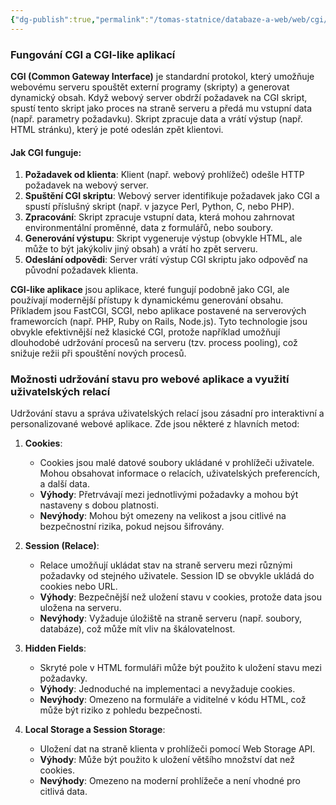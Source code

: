 ```yaml
---
{"dg-publish":true,"permalink":"/tomas-statnice/databaze-a-web/web/cgi/","tags":["tomas","web","databaze_a_web"],"noteIcon":""}
---
```


### Fungování CGI a CGI-like aplikací

**CGI (Common Gateway Interface)** je standardní protokol, který umožňuje webovému serveru spouštět externí programy (skripty) a generovat dynamický obsah. Když webový server obdrží požadavek na CGI skript, spustí tento skript jako proces na straně serveru a předá mu vstupní data (např. parametry požadavku). Skript zpracuje data a vrátí výstup (např. HTML stránku), který je poté odeslán zpět klientovi.

#### Jak CGI funguje:
1. **Požadavek od klienta**: Klient (např. webový prohlížeč) odešle HTTP požadavek na webový server.
2. **Spuštění CGI skriptu**: Webový server identifikuje požadavek jako CGI a spustí příslušný skript (např. v jazyce Perl, Python, C, nebo PHP).
3. **Zpracování**: Skript zpracuje vstupní data, která mohou zahrnovat environmentální proměnné, data z formulářů, nebo soubory.
4. **Generování výstupu**: Skript vygeneruje výstup (obvykle HTML, ale může to být jakýkoliv jiný obsah) a vrátí ho zpět serveru.
5. **Odeslání odpovědi**: Server vrátí výstup CGI skriptu jako odpověď na původní požadavek klienta.

**CGI-like aplikace** jsou aplikace, které fungují podobně jako CGI, ale používají modernější přístupy k dynamickému generování obsahu. Příkladem jsou FastCGI, SCGI, nebo aplikace postavené na serverových frameworcích (např. PHP, Ruby on Rails, Node.js). Tyto technologie jsou obvykle efektivnější než klasické CGI, protože například umožňují dlouhodobé udržování procesů na serveru (tzv. process pooling), což snižuje režii při spouštění nových procesů.

### Možnosti udržování stavu pro webové aplikace a využití uživatelských relací

Udržování stavu a správa uživatelských relací jsou zásadní pro interaktivní a personalizované webové aplikace. Zde jsou některé z hlavních metod:

1. **Cookies**:
   - Cookies jsou malé datové soubory ukládané v prohlížeči uživatele. Mohou obsahovat informace o relacích, uživatelských preferencích, a další data.
   - **Výhody**: Přetrvávají mezi jednotlivými požadavky a mohou být nastaveny s dobou platnosti.
   - **Nevýhody**: Mohou být omezeny na velikost a jsou citlivé na bezpečnostní rizika, pokud nejsou šifrovány.

2. **Session (Relace)**:
   - Relace umožňují ukládat stav na straně serveru mezi různými požadavky od stejného uživatele. Session ID se obvykle ukládá do cookies nebo URL.
   - **Výhody**: Bezpečnější než uložení stavu v cookies, protože data jsou uložena na serveru.
   - **Nevýhody**: Vyžaduje úložiště na straně serveru (např. soubory, databáze), což může mít vliv na škálovatelnost.

3. **Hidden Fields**:
   - Skryté pole v HTML formuláři může být použito k uložení stavu mezi požadavky.
   - **Výhody**: Jednoduché na implementaci a nevyžaduje cookies.
   - **Nevýhody**: Omezeno na formuláře a viditelné v kódu HTML, což může být riziko z pohledu bezpečnosti.

4. **Local Storage a Session Storage**:
   - Uložení dat na straně klienta v prohlížeči pomocí Web Storage API.
   - **Výhody**: Může být použito k uložení většího množství dat než cookies.
   - **Nevýhody**: Omezeno na moderní prohlížeče a není vhodné pro citlivá data.

